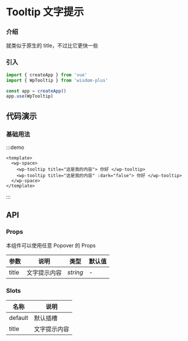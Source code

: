 # Tooltip 文字提示

### 介绍

就类似于原生的 title，不过比它更快一些

### 引入

```js
import { createApp } from 'vue'
import { WpTooltip } from 'wisdom-plus'

const app = createApp()
app.use(WpTooltip)
```

## 代码演示

### 基础用法

:::demo
```vue
<template>
  <wp-space>
    <wp-tooltip title="这是我的内容"> 你好 </wp-tooltip>
    <wp-tooltip title="这是我的内容" :dark="false"> 你好 </wp-tooltip>
  </wp-space>
</template>
```
:::

## API

### Props

本组件可以使用任意 Popover 的 Props

| 参数         | 说明                                                          | 类型                                                       | 默认值 |
| ------------ | ------------------------------------------------------------- | ---------------------------------------------------------- | ------ |
| title          | 文字提示内容                                                      | _string_ | -      |

### Slots

| 名称    | 说明     |
| ------- | -------- |
| default | 默认插槽 |
| title | 文字提示内容 |